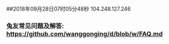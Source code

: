 ##2018年09月28日07时05分48秒 104.248.127.246
### 兔友常见问题及解答: https://github.com/wanggonging/d/blob/w/FAQ.md
